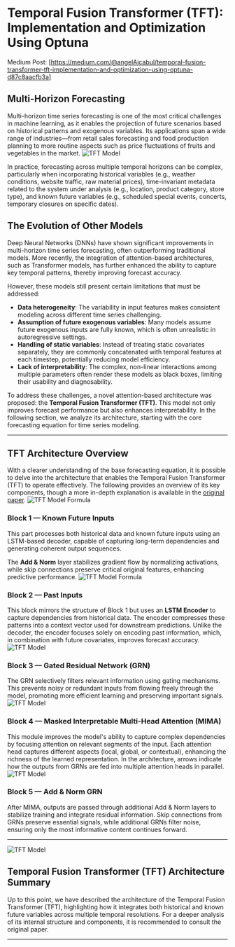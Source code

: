 # Temporal Fusion Transformer (TFT): Implementation and Optimization Using Optuna
Medium Post: [https://medium.com/@angelAjcabul/temporal-fusion-transformer-tft-implementation-and-optimization-using-optuna-d87c8aacfb3a]
## Multi-Horizon Forecasting

Multi-horizon time series forecasting is one of the most critical challenges in machine learning, as it enables the projection of future scenarios based on historical patterns and exogenous variables. Its applications span a wide range of industries—from retail sales forecasting and food production planning to more routine aspects such as price fluctuations of fruits and vegetables in the market.
![TFT Model](https://miro.medium.com/v2/resize:fit:1400/format:webp/1*j5GK3ITDvsDEQm7kVzoO_w.png)


In practice, forecasting across multiple temporal horizons can be complex, particularly when incorporating historical variables (e.g., weather conditions, website traffic, raw material prices), time-invariant metadata related to the system under analysis (e.g., location, product category, store type), and known future variables (e.g., scheduled special events, concerts, temporary closures on specific dates).

## The Evolution of Other Models

Deep Neural Networks (DNNs) have shown significant improvements in multi-horizon time series forecasting, often outperforming traditional models. More recently, the integration of attention-based architectures, such as Transformer models, has further enhanced the ability to capture key temporal patterns, thereby improving forecast accuracy.

However, these models still present certain limitations that must be addressed:

- **Data heterogeneity**: The variability in input features makes consistent modeling across different time series challenging.  
- **Assumption of future exogenous variables**: Many models assume future exogenous inputs are fully known, which is often unrealistic in autoregressive settings.  
- **Handling of static variables**: Instead of treating static covariates separately, they are commonly concatenated with temporal features at each timestep, potentially reducing model efficiency.  
- **Lack of interpretability**: The complex, non-linear interactions among multiple parameters often render these models as black boxes, limiting their usability and diagnosability.

To address these challenges, a novel attention-based architecture was proposed: the **Temporal Fusion Transformer (TFT)**. This model not only improves forecast performance but also enhances interpretability. In the following section, we analyze its architecture, starting with the core forecasting equation for time series modeling.

---

## TFT Architecture Overview

With a clearer understanding of the base forecasting equation, it is possible to delve into the architecture that enables the Temporal Fusion Transformer (TFT) to operate effectively. The following provides an overview of its key components, though a more in-depth explanation is available in the [original paper](https://arxiv.org/abs/1912.09363).
![TFT Model Formula](https://miro.medium.com/v2/resize:fit:1400/format:webp/1*t4Wvqv-I259N4KEAjmaO4g.png)



### Block 1 — Known Future Inputs

This part processes both historical data and known future inputs using an LSTM-based decoder, capable of capturing long-term dependencies and generating coherent output sequences.

The **Add & Norm** layer stabilizes gradient flow by normalizing activations, while skip connections preserve critical original features, enhancing predictive performance.
![TFT Model Formula](https://miro.medium.com/v2/resize:fit:1400/format:webp/1*77WyrUknM9W-rEOVh_ocRg.png)

### Block 2 — Past Inputs

This block mirrors the structure of Block 1 but uses an **LSTM Encoder** to capture dependencies from historical data. The encoder compresses these patterns into a context vector used for downstream predictions. Unlike the decoder, the encoder focuses solely on encoding past information, which, in combination with future covariates, improves forecast accuracy.
![TFT Model](https://miro.medium.com/v2/resize:fit:1400/format:webp/1*beXkJmmvs_ryXr86eLw22w.png)

### Block 3 — Gated Residual Network (GRN)

The GRN selectively filters relevant information using gating mechanisms. This prevents noisy or redundant inputs from flowing freely through the model, promoting more efficient learning and preserving important signals.
![TFT Model](https://miro.medium.com/v2/resize:fit:1400/format:webp/1*GG5WRiSY5G6ym6Leqql6Tw.png)

### Block 4 — Masked Interpretable Multi-Head Attention (MIMA)

This module improves the model's ability to capture complex dependencies by focusing attention on relevant segments of the input. Each attention head captures different aspects (local, global, or contextual), enhancing the richness of the learned representation. In the architecture, arrows indicate how the outputs from GRNs are fed into multiple attention heads in parallel.
![TFT Model](https://miro.medium.com/v2/resize:fit:1400/format:webp/1*Tl4fCHH53UXVGA-RiRCl-w.png)

### Block 5 — Add & Norm  GRN

After MIMA, outputs are passed through additional Add & Norm layers to stabilize training and integrate residual information. Skip connections from GRNs preserve essential signals, while additional GRNs filter noise, ensuring only the most informative content continues forward.

---
![TFT Model](https://miro.medium.com/v2/resize:fit:1400/format:webp/1*lnuZiI2qg6ZqCv-q2Y8pHw.png)
## Temporal Fusion Transformer (TFT) Architecture Summary

Up to this point, we have described the architecture of the Temporal Fusion Transformer (TFT), highlighting how it integrates both historical and known future variables across multiple temporal resolutions. For a deeper analysis of its internal structure and components, it is recommended to consult the original paper.

---
